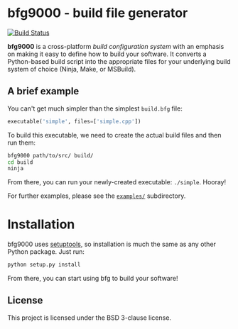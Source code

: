 # bfg9000 - build file generator

[![Build Status][travis-image]][travis-link]

**bfg9000** is a cross-platform *build configuration system* with an emphasis on
making it easy to define how to build your software. It converts a Python-based
build script into the appropriate files for your underlying build system of
choice (Ninja, Make, or MSBuild).

## A brief example

You can't get much simpler than the simplest `build.bfg` file:

```python
executable('simple', files=['simple.cpp'])
```

To build this executable, we need to create the actual build files and then
run them:

```sh
bfg9000 path/to/src/ build/
cd build
ninja
```

From there, you can run your newly-created executable: `./simple`. Hooray!

For further examples, please see the
[`examples/`](https://github.com/jimporter/bfg9000/tree/master/examples)
subdirectory.

# Installation

bfg9000 uses [setuptools](http://pythonhosted.org/setuptools/), so installation
is much the same as any other Python package. Just run:

```sh
python setup.py install
```

From there, you can start using bfg to build your software!

## License

This project is licensed under the BSD 3-clause license.

[travis-image]: https://travis-ci.org/jimporter/bfg9000.svg?branch=master
[travis-link]: https://travis-ci.org/jimporter/bfg9000
